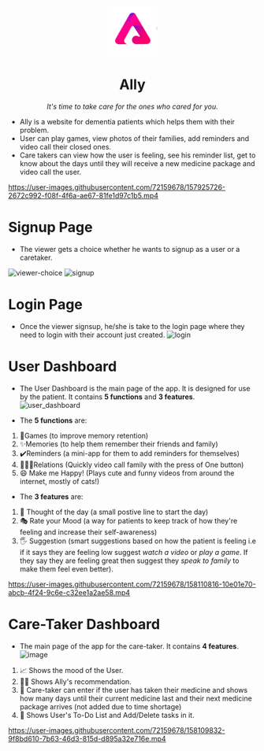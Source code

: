 <p align="center">
  <img alt="ally logo" src="assets/img/allyshow_w_1x.png" width="100px" />
  <h1 align="center">Ally</h1>
  <p align="center"><i>It's time to take care for the ones who cared for you.</i></h2>
</p>


- Ally is a website for dementia patients which helps them with their problem.
- User can play games, view photos of their families, add reminders and video call their closed ones.
- Care takers can view how the user is feeling, see his reminder list, get to know about the days until they will receive a new medicine package and video call the user.


https://user-images.githubusercontent.com/72159678/157925726-2672c992-f08f-4f6a-ae67-81fe1d97c1b5.mp4

# Signup Page
- The viewer gets a choice whether he wants to signup as a user or a caretaker.

![viewer-choice](https://user-images.githubusercontent.com/72159678/157926764-c3d35ca9-6212-4609-a01c-b6816eab6b51.PNG)
![signup](https://user-images.githubusercontent.com/72159678/157926776-b781dd07-a995-4208-81dc-4d9dd6d44795.PNG)

# Login Page
- Once the viewer signsup, he/she is take to the login page where they need to login with their account just created.
![login](https://user-images.githubusercontent.com/72159678/157927417-c8c171bb-4ce5-456b-9d91-b5d5caef0ffe.PNG)

# User Dashboard
- The User Dashboard is the main page of the app. It is designed for use by the patient. It contains **5 functions** and **3 features**.
![user_dashboard](https://user-images.githubusercontent.com/46340124/158010989-64ec3256-fb24-4428-8da1-177a0aa3bdda.png)

- The **5 functions** are:
1. 🧩Games (to improve memory retention)
2. ✨Memories (to help them remember their friends and family)
3. ✔️Reminders (a mini-app for them to add reminders for themselves)
4. 👨‍👦‍👦Relations (Quickly video call family with the press of One button)
5. 😄 Make me Happy! (Plays cute and funny videos from around the internet, mostly of cats!)

- The **3 features** are:
1. 💭 Thought of the day (a small postive line to start the day)
2. 🎭 Rate your Mood (a way for patients to keep track of how they're feeling and increase their self-awareness)
3. 🖐️ Suggestion (smart suggestions based on how the patient is feeling i.e if it says they are feeling low suggest *watch a video* or *play a game*. If they say they are feeling great then suggest they *speak to family* to make them feel even better).


https://user-images.githubusercontent.com/72159678/158110816-10e01e70-abcb-4f24-9c6e-c32ee1a2ae58.mp4


# Care-Taker Dashboard
- The main page of the app for the care-taker. It contains **4 features**.
![image](https://user-images.githubusercontent.com/46340124/158011178-fe7292f8-6f18-49a7-bcf7-f8c7f88d80f0.png)

1. 📈 Shows the mood of the User.
2. 🙋‍♂️ Shows Ally's recommendation.
3. 💊 Care-taker can enter if the user has taken their medicine and shows how many days until their current medicine last and their next medicine package arrives (not added due to time shortage)
4. 📝 Shows User's To-Do List and Add/Delete tasks in it.

https://user-images.githubusercontent.com/72159678/158109832-9f8bd610-7b63-46d3-815d-d895a32e716e.mp4




